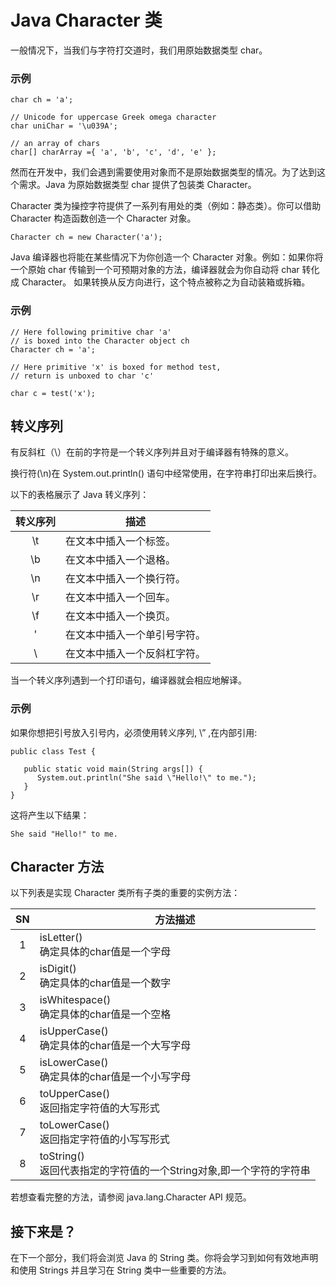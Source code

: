 # Java Character 类

一般情况下，当我们与字符打交道时，我们用原始数据类型 char。 

### 示例

```
char ch = 'a';

// Unicode for uppercase Greek omega character
char uniChar = '\u039A'; 

// an array of chars
char[] charArray ={ 'a', 'b', 'c', 'd', 'e' };
```

然而在开发中，我们会遇到需要使用对象而不是原始数据类型的情况。为了达到这个需求。Java 为原始数据类型 char 提供了包装类 Character。

Character 类为操控字符提供了一系列有用处的类（例如：静态类）。你可以借助 Character 构造函数创造一个 Character 对象。  

```
Character ch = new Character('a');
```

Java 编译器也将能在某些情况下为你创造一个 Character 对象。例如：如果你将一个原始 char 传输到一个可预期对象的方法，编译器就会为你自动将 char 转化成 Character。 如果转换从反方向进行，这个特点被称之为自动装箱或拆箱。

### 示例

```
// Here following primitive char 'a'
// is boxed into the Character object ch
Character ch = 'a';

// Here primitive 'x' is boxed for method test,
// return is unboxed to char 'c'

char c = test('x');
```

## 转义序列

有反斜杠（\）在前的字符是一个转义序列并且对于编译器有特殊的意义。

换行符(\n)在 System.out.println() 语句中经常使用，在字符串打印出来后换行。

以下的表格展示了 Java 转义序列：  

|转义序列|	描述|
|:-------:|------|
|\t	|在文本中插入一个标签。|
|\b	|在文本中插入一个退格。|
|\n	|在文本中插入一个换行符。|
|\r	|在文本中插入一个回车。|
|\f	|在文本中插入一个换页。|
|\'	|在文本中插入一个单引号字符。|
|\\   |在文本中插入一个反斜杠字符。|

当一个转义序列遇到一个打印语句，编译器就会相应地解译。

### 示例

如果你想把引号放入引号内，必须使用转义序列, \” ,在内部引用:  

```
public class Test {

   public static void main(String args[]) {
      System.out.println("She said \"Hello!\" to me.");
   }
}
```

这将产生以下结果：  

```
She said "Hello!" to me.
```

## Character 方法

以下列表是实现 Character 类所有子类的重要的实例方法： 

|SN   |	方法描述|
|:------:|-----------|
|1	|isLetter() <br> 确定具体的char值是一个字母|
|2	|isDigit()  <br> 确定具体的char值是一个数字|
|3	|isWhitespace()<br>确定具体的char值是一个空格|
|4 |isUpperCase()<br>确定具体的char值是一个大写字母|
|5	|isLowerCase()<br>确定具体的char值是一个小写字母|
|6	|toUpperCase()<br>返回指定字符值的大写形式|
|7 |toLowerCase()<br>返回指定字符值的小写写形式|
|8	|toString()<br>返回代表指定的字符值的一个String对象,即一个字符的字符串|

若想查看完整的方法，请参阅 java.lang.Character API 规范。  

## 接下来是？
 
在下一个部分，我们将会浏览 Java 的 String 类。你将会学习到如何有效地声明和使用 Strings 并且学习在 String 类中一些重要的方法。
